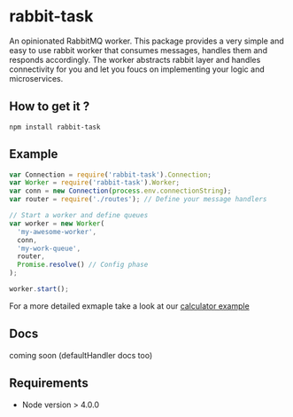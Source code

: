 # rabbit-task
An opinionated RabbitMQ worker. 
This package provides a very simple and easy to use rabbit worker that consumes messages, handles them and responds accordingly. The worker abstracts rabbit layer and handles connectivity for you and let you foucs on implementing your logic and microservices. 

## How to get it ?
```
npm install rabbit-task
```

## Example
```javascript
var Connection = require('rabbit-task').Connection;
var Worker = require('rabbit-task').Worker;
var conn = new Connection(process.env.connectionString);
var router = require('./routes'); // Define your message handlers 

// Start a worker and define queues
var worker = new Worker(
  'my-awesome-worker',
  conn,
  'my-work-queue',
  router,
  Promise.resolve() // Config phase
);

worker.start();
```
For a more detailed exmaple take a look at our [calculator example](https://github.com/bookmd/rabbit-task/examples/calculator)
## Docs
coming soon (defaultHandler docs too)

## Requirements 
- Node version > 4.0.0
